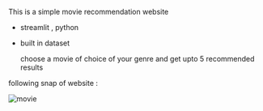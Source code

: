 This is a simple movie recommendation website 

- streamlit , python
- built in dataset

  choose a movie of choice of your genre and get upto 5 recommended results


following snap of website :

  ![movie](https://github.com/user-attachments/assets/c69004f0-6492-4bed-8d97-5210b88b5084)
